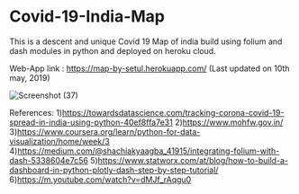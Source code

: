 # Covid-19-India-Map
This is a descent and unique Covid 19 Map of india build using folium and dash modules in python and deployed on heroku cloud.

Web-App link : https://map-by-setul.herokuapp.com/
(Last updated on 10th may, 2019)

![Screenshot (37)](https://user-images.githubusercontent.com/63709859/81563264-a848e500-93b3-11ea-91ed-aa7991e6ac63.png)

References:
1)https://towardsdatascience.com/tracking-corona-covid-19-spread-in-india-using-python-40ef8ffa7e31
2)https://www.mohfw.gov.in/
3)https://www.coursera.org/learn/python-for-data-visualization/home/week/3
4)https://medium.com/@shachiakyaagba_41915/integrating-folium-with-dash-5338604e7c56
5)https://www.statworx.com/at/blog/how-to-build-a-dashboard-in-python-plotly-dash-step-by-step-tutorial/
6)https://m.youtube.com/watch?v=dMJf_rAqgu0
